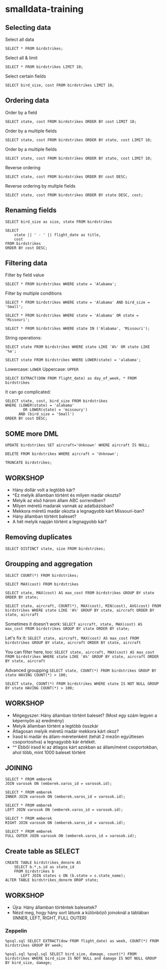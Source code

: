 # smalldata-training

## Selecting data

Select all data

`SELECT * FROM birdstrikes;`

Select all & limit

`SELECT * FROM birdstrikes LIMIT 10;`

Select certain fields

`SELECT bird_size, cost FROM birdstrikes LIMIT 10;`

## Ordering data

Order by a field

`SELECT state, cost FROM birdstrikes ORDER BY cost LIMIT 10;`

Order by a multiple fields

`SELECT state, cost FROM birdstrikes ORDER BY state, cost LIMIT 10;`

Order by a multiple fields

`SELECT state, cost FROM birdstrikes ORDER BY state, cost LIMIT 10;`

Reverse ordering

`SELECT state, cost FROM birdstrikes ORDER BY cost DESC;`

Reverse ordering by multple fields

`SELECT state, cost FROM birdstrikes ORDER BY state DESC, cost;`

## Renaming fields
`SELECT bird_size as size, state FROM birdstrikes`

```
SELECT
    state || ' - ' || flight_date as title,
    cost
FROM birdstrikes
ORDER BY cost DESC;
```

## Filtering data
Filter by field value

`SELECT * FROM birdstrikes WHERE state = 'Alabama';`

Filter by multiple conditions

`SELECT * FROM birdstrikes WHERE state = 'Alabama' AND bird_size = 'Small';`

`SELECT * FROM birdstrikes WHERE state = 'Alabama' OR state = 'Missouri';`

`SELECT * FROM birdstrikes WHERE state IN ('Alabama', 'Missouri');`

String operations:

`SELECT state FROM birdstrikes WHERE state LIKE 'A%' OR state LIKE '%a';`

`SELECT state FROM birdstrikes WHERE LOWER(state) = 'alabama';`

Lowercase: `LOWER`
Uppercase: `UPPER`

```
SELECT EXTRACT(DOW FROM flight_date) as day_of_week, * FROM birdstrikes
```

It can go complicated:

```
SELECT state, cost, bird_size FROM birdstrikes
WHERE (LOWER(state) = 'alabama'
        OR LOWER(state) = 'missoury')
      AND (bird_size = 'Small')
ORDER BY cost DESC;
```

## SOME more DML
```UPDATE birdstrikes SET aircraft='Unknown' WHERE aircraft IS NULL;```

```DELETE FROM birdstrikes WHERE aircraft = 'Unknown';```

```TRUNCATE birdstrikes;```

## WORKSHOP
* Hány dollár volt a legtöbb kár?
* ^Ez melyik államban történt és milyen madár okozta?
* Melyik az első három állam ABC sorrendben?
* Milyen méretű madarak vannak az adatbázisban?
* Mekkora méretű madár okozta a legnagyobb kárt Missouri-ban?
* Hány államban történt baleset?
* A hét melyik napján történt a legnagyobb kár?


## Removing duplicates
`SELECT DISTINCT state, size FROM birdstrikes;`

## Groupping and aggregation
`SELECT COUNT(*) FROM birdstrikes;`

`SELECT MAX(cost) FROM birdstrikes`

`SELECT state, MAX(cost) AS max_cost FROM birdstrikes GROUP BY state ORDER BY state;`

`SELECT state, aircraft, COUNT(*), MAX(cost), MIN(cost), AVG(cost) FROM birdstrikes WHERE state LIKE 'A%' GROUP BY state, aircraft ORDER BY state, aircraft`

Sometimes it doesn't work:
`SELECT aircraft, state, MAX(cost) AS max_cost FROM birdstrikes GROUP BY state ORDER BY state;`

Let's fix it:
`SELECT state, aircraft, MAX(cost) AS max_cost FROM birdstrikes GROUP BY state, aircraft ORDER BY state, aircraft`

You can filter here, too:
`SELECT state, aircraft, MAX(cost) AS max_cost FROM birdstrikes WHERE state LIKE 'A%' GROUP BY state, aircraft ORDER BY state, aircraft`

Advanced groupping
`SELECT state, COUNT(*) FROM birdstrikes GROUP BY state HAVING COUNT(*) > 100;`

`SELECT state, COUNT(*) FROM birdstrikes WHERE state IS NOT NULL GROUP BY state HAVING COUNT(*) > 100;`

## WORKSHOP
 * Mégegyszer: Hány államban történt baleset? (Most egy szám legyen a képernyőn az eredmény)
 * Melyik államban történt a legtöbb összkár
 * Átlagosan melyik méretű madár mekkora kárt okoz?
 * Írasd ki madár és állam-méretenként (tehát 2 mezőn együttesen csoportosítva) a legnagyobb kár értékét.
 * ^^ Ebből irasd ki az átlagos kárt azokban az állam/méret csoportokban, ahol több, mint 1000 baleset történt

## JOINING
```
SELECT * FROM emberek
JOIN varosok ON (emberek.varos_id = varosok.id);
```

```
SELECT * FROM emberek
INNER JOIN varosok ON (emberek.varos_id = varosok.id);
```

```
SELECT * FROM emberek
LEFT JOIN varosok ON (emberek.varos_id = varosok.id);
```

```
SELECT * FROM emberek
RIGHT JOIN varosok ON (emberek.varos_id = varosok.id);
```

```
SELECT * FROM emberek
FULL OUTER JOIN varosok ON (emberek.varos_id = varosok.id);
```

## Create table as SELECT
```
CREATE TABLE birdstrikes_denorm AS
    SELECT b.*,s.id as state_id
    FROM birdstrikes b
       LEFT JOIN states s ON (b.state = s.state_name);
ALTER TABLE birdstrikes_denorm DROP state;
```

## WORKSHOP
 * Újra: Hány államban történtek balesetek?
 * Nézd meg, hogy hány sort látunk a különböző joinoknál a táblában (INNER, LEFT, RIGHT, FULL OUTER)

### Zeppelin
```
%psql.sql SELECT EXTRACT(dow FROM flight_date) as week, COUNT(*) FROM birdstrikes GROUP BY week;
```

```
%psql.sql %psql.sql SELECT bird_size, damage, count(*) FROM birdstrikes WHERE bird_size IS NOT NULL and damage IS NOT NULL GROUP BY bird_size, damage;
```
